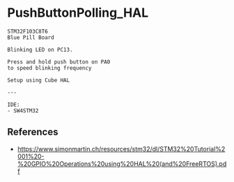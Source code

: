 # PushButtonPolling_HAL

	STM32F103C8T6
	Blue Pill Board

	Blinking LED on PC13.

	Press and hold push button on PA0
	to speed blinking frequency

	Setup using Cube HAL

	---

	IDE:
	- SW4STM32

## References

- https://www.simonmartin.ch/resources/stm32/dl/STM32%20Tutorial%2001%20-%20GPIO%20Operations%20using%20HAL%20(and%20FreeRTOS).pdf
